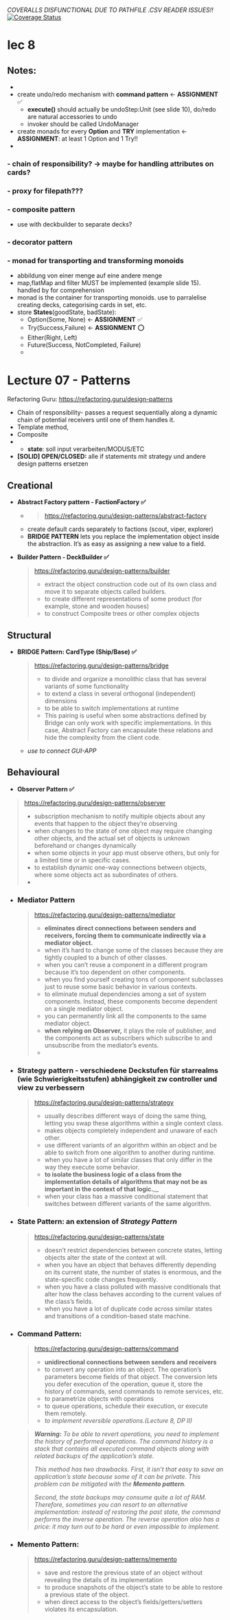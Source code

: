 _COVERALLS DISFUNCTIONAL DUE TO PATHFILE .CSV READER ISSUES!!_
[![Coverage Status](https://coveralls.io/repos/github/kikkel/se/badge.svg?branch=main)](https://coveralls.io/github/kikkel/se?branch=main)


# lec 8
## Notes:
-
- create undo/redo mechanism with **command pattern**   <- **ASSIGNMENT** ✅
  - **execute()** should actually be undoStep:Unit (see slide 10), do/redo are natural accessories to undo
  - invoker should be called UndoManager
- create monads for every **Option**  and **TRY** implementation   <- **ASSIGNMENT**: at least 1 Option and 1 Try!!
- 


### - chain of responsibility? -> maybe for handling attributes on cards?
### - proxy for filepath???
### - composite pattern
 - use with deckbuilder to separate decks?
### - decorator pattern
### - monad for transporting and transforming monoids 
  - abbildung von einer menge auf eine andere menge
  - map,flatMap and filter MUST be implemented (example slide 15). handled by for comprehension
  - monad is the container for transporting monoids. use to parralelise creating decks, categorising cards in set, etc.
  - store **States**(goodState, badState):
      - Option(Some, None)   <- **ASSIGNMENT** ✅
      - Try(Success,Failure)   <- **ASSIGNMENT** ⭕️
      - Either(Right, Left)
      - Future(Success, NotCompleted, Failure)
      - 


# Lecture 07 - Patterns

Refactoring Guru: https://refactoring.guru/design-patterns

- Chain of responsibility- passes a request sequentially along a dynamic chain of potential receivers until one of them handles it.
- Template method,
- Composite
- - **state**: soll input verarbeiten/MODUS/ETC
- **[SOLID] OPEN/CLOSED:** alle if statements mit strategy und andere design patterns ersetzen

## Creational

- **Abstract Factory pattern - FactionFactory ✅**

  - > https://refactoring.guru/design-patterns/abstract-factory
  - create default cards separately to factions (scout, viper, explorer)
  - **BRIDGE PATTERN** lets you replace the implementation object inside the abstraction. It’s as easy as assigning a new value to a field.

- **Builder Pattern - DeckBuilder ✅**
  > https://refactoring.guru/design-patterns/builder
  >
  > - extract the object construction code out of its own class and move it to separate objects called builders.
  > - to create different representations of some product (for example, stone and wooden houses)
  > - to construct Composite trees or other complex objects

## Structural

- **BRIDGE Pattern: CardType (Ship/Base) ✅**
  > https://refactoring.guru/design-patterns/bridge
  >
  > - to divide and organize a monolithic class that has several variants of some functionality
  > - to extend a class in several orthogonal (independent) dimensions
  > - to be able to switch implementations at runtime
  > - This pairing is useful when some abstractions defined by Bridge can only work with specific implementations. In this case, Abstract Factory can encapsulate these relations and hide the complexity from the client code.
  - _use to connect GUI-APP_

## Behavioural

-  **Observer Pattern ✅**
  > https://refactoring.guru/design-patterns/observer
  >
  > - subscription mechanism to notify multiple objects about any events that happen to the object they’re observing
  > - when changes to the state of one object may require changing other objects, and the actual set of objects is unknown beforehand or changes dynamically
  > - when some objects in your app must observe others, but only for a limited time or in specific cases.
  > - to establish dynamic one-way connections between objects, where some objects act as subordinates of others.
  > -
- ### Mediator Pattern
  > https://refactoring.guru/design-patterns/mediator
  >
  > - **eliminates direct connections between senders and receivers, forcing them to communicate indirectly via a mediator object.**
  > - when it’s hard to change some of the classes because they are tightly coupled to a bunch of other classes.
  > - when you can’t reuse a component in a different program because it’s too dependent on other components.
  > - when you find yourself creating tons of component subclasses just to reuse some basic behavior in various contexts.
  > - to eliminate mutual dependencies among a set of system components. Instead, these components become dependent on a single mediator object.
  > - you can permanently link all the components to the same mediator object.
  > - **when relying on Observer,** it plays the role of publisher, and the components act as subscribers which subscribe to and unsubscribe from the mediator’s events.
  > -
- ### Strategy pattern - verschiedene Deckstufen für starrealms (wie Schwierigkeitsstufen) abhängigkeit zw controller und view zu verbessern

  > https://refactoring.guru/design-patterns/strategy
  >
  > - usually describes different ways of doing the same thing, letting you swap these algorithms within a single context class.
  > - makes objects completely independent and unaware of each other.
  > - use different variants of an algorithm within an object and be able to switch from one algorithm to another during runtime.
  > - when you have a lot of similar classes that only differ in the way they execute some behavior.
  > - **to isolate the business logic of a class from the implementation details of algorithms that may not be as important in the context of that logic.**\_\_
  > - when your class has a massive conditional statement that switches between different variants of the same algorithm.

- ### State Pattern: an extension of _Strategy Pattern_

  > https://refactoring.guru/design-patterns/state
  >
  > - doesn’t restrict dependencies between concrete states, letting objects alter the state of the context at will.
  > - when you have an object that behaves differently depending on its current state, the number of states is enormous, and the state-specific code changes frequently.
  > - when you have a class polluted with massive conditionals that alter how the class behaves according to the current values of the class’s fields.
  > - when you have a lot of duplicate code across similar states and transitions of a condition-based state machine.

- ### Command Pattern:

  > https://refactoring.guru/design-patterns/command
  >
  > - **unidirectional connections between senders and receivers**
  > - to convert any operation into an object. The operation’s parameters become fields of that object. The conversion lets you defer execution of the operation, queue it, store the history of commands, send commands to remote services, etc.
  > - to parametrize objects with operations
  > - to queue operations, schedule their execution, or execute them remotely.
  > - _to implement reversible operations.(Lecture 8, DP II)_

  > _**Warning:**_ _To be able to revert operations, you need to implement the history of performed operations. The command history is a stack that contains all executed command objects along with related backups of the application’s state._
  >
  > _This method has two drawbacks. First, it isn’t that easy to save an application’s state because some of it can be private. This problem can be mitigated with the **Memento pattern**._
  >
  > _Second, the state backups may consume quite a lot of RAM. Therefore, sometimes you can resort to an alternative implementation: instead of restoring the past state, the command performs the inverse operation. The reverse operation also has a price: it may turn out to be hard or even impossible to implement._

- ### Memento Pattern:
  > https://refactoring.guru/design-patterns/memento
  >
  > - save and restore the previous state of an object without revealing the details of its implementation
  > - to produce snapshots of the object’s state to be able to restore a previous state of the object.
  > - when direct access to the object’s fields/getters/setters violates its encapsulation.
